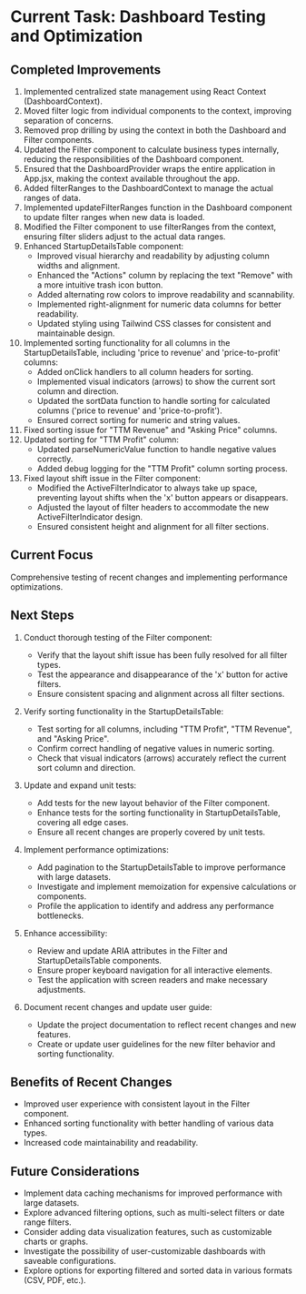 # Current Task: Dashboard Testing and Optimization

## Completed Improvements
1. Implemented centralized state management using React Context (DashboardContext).
2. Moved filter logic from individual components to the context, improving separation of concerns.
3. Removed prop drilling by using the context in both the Dashboard and Filter components.
4. Updated the Filter component to calculate business types internally, reducing the responsibilities of the Dashboard component.
5. Ensured that the DashboardProvider wraps the entire application in App.jsx, making the context available throughout the app.
6. Added filterRanges to the DashboardContext to manage the actual ranges of data.
7. Implemented updateFilterRanges function in the Dashboard component to update filter ranges when new data is loaded.
8. Modified the Filter component to use filterRanges from the context, ensuring filter sliders adjust to the actual data ranges.
9. Enhanced StartupDetailsTable component:
   - Improved visual hierarchy and readability by adjusting column widths and alignment.
   - Enhanced the "Actions" column by replacing the text "Remove" with a more intuitive trash icon button.
   - Added alternating row colors to improve readability and scannability.
   - Implemented right-alignment for numeric data columns for better readability.
   - Updated styling using Tailwind CSS classes for consistent and maintainable design.
10. Implemented sorting functionality for all columns in the StartupDetailsTable, including 'price to revenue' and 'price-to-profit' columns:
    - Added onClick handlers to all column headers for sorting.
    - Implemented visual indicators (arrows) to show the current sort column and direction.
    - Updated the sortData function to handle sorting for calculated columns ('price to revenue' and 'price-to-profit').
    - Ensured correct sorting for numeric and string values.
11. Fixed sorting issue for "TTM Revenue" and "Asking Price" columns.
12. Updated sorting for "TTM Profit" column:
    - Updated parseNumericValue function to handle negative values correctly.
    - Added debug logging for the "TTM Profit" column sorting process.
13. Fixed layout shift issue in the Filter component:
    - Modified the ActiveFilterIndicator to always take up space, preventing layout shifts when the 'x' button appears or disappears.
    - Adjusted the layout of filter headers to accommodate the new ActiveFilterIndicator design.
    - Ensured consistent height and alignment for all filter sections.

## Current Focus
Comprehensive testing of recent changes and implementing performance optimizations.

## Next Steps
1. Conduct thorough testing of the Filter component:
   - Verify that the layout shift issue has been fully resolved for all filter types.
   - Test the appearance and disappearance of the 'x' button for active filters.
   - Ensure consistent spacing and alignment across all filter sections.

2. Verify sorting functionality in the StartupDetailsTable:
   - Test sorting for all columns, including "TTM Profit", "TTM Revenue", and "Asking Price".
   - Confirm correct handling of negative values in numeric sorting.
   - Check that visual indicators (arrows) accurately reflect the current sort column and direction.

3. Update and expand unit tests:
   - Add tests for the new layout behavior of the Filter component.
   - Enhance tests for the sorting functionality in StartupDetailsTable, covering all edge cases.
   - Ensure all recent changes are properly covered by unit tests.

4. Implement performance optimizations:
   - Add pagination to the StartupDetailsTable to improve performance with large datasets.
   - Investigate and implement memoization for expensive calculations or components.
   - Profile the application to identify and address any performance bottlenecks.

5. Enhance accessibility:
   - Review and update ARIA attributes in the Filter and StartupDetailsTable components.
   - Ensure proper keyboard navigation for all interactive elements.
   - Test the application with screen readers and make necessary adjustments.

6. Document recent changes and update user guide:
   - Update the project documentation to reflect recent changes and new features.
   - Create or update user guidelines for the new filter behavior and sorting functionality.

## Benefits of Recent Changes
- Improved user experience with consistent layout in the Filter component.
- Enhanced sorting functionality with better handling of various data types.
- Increased code maintainability and readability.

## Future Considerations
- Implement data caching mechanisms for improved performance with large datasets.
- Explore advanced filtering options, such as multi-select filters or date range filters.
- Consider adding data visualization features, such as customizable charts or graphs.
- Investigate the possibility of user-customizable dashboards with saveable configurations.
- Explore options for exporting filtered and sorted data in various formats (CSV, PDF, etc.).